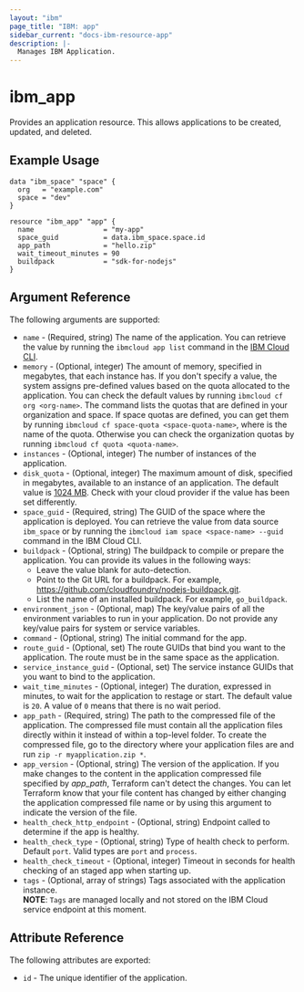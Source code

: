 ```yaml
---
layout: "ibm"
page_title: "IBM: app"
sidebar_current: "docs-ibm-resource-app"
description: |-
  Manages IBM Application.
---
```


# ibm\_app

Provides an application resource. This allows applications to be created, updated, and deleted.

## Example Usage

```hcl
data "ibm_space" "space" {
  org   = "example.com"
  space = "dev"
}

resource "ibm_app" "app" {
  name                 = "my-app"
  space_guid           = data.ibm_space.space.id
  app_path             = "hello.zip"
  wait_timeout_minutes = 90
  buildpack            = "sdk-for-nodejs"
}
```

## Argument Reference

The following arguments are supported:

* `name` - (Required, string) The name of the application. You can retrieve the value by running the `ibmcloud app list` command in the [IBM Cloud CLI](https://cloud.ibm.com/docs/cli?topic=cloud-cli-getting-started).
* `memory` - (Optional, integer) The amount of memory, specified in megabytes, that each instance has. If you don't specify a value, the system assigns pre-defined values based on the quota allocated to the application. You can check the default values by running `ibmcloud cf org <org-name>`. The command lists the quotas that are defined in your organization and space. If space quotas are defined, you can get them by running `ibmcloud cf space-quota <space-quota-name>`, where <quota-name> is the name of the quota. Otherwise you can check the organization quotas by running `ibmcloud cf quota <quota-name>`.
* `instances` - (Optional, integer) The number of instances of the application.
* `disk_quota` - (Optional, integer) The maximum amount of disk, specified in megabytes, available to an instance of an application. The default value is [1024 MB](http://bosh.io/jobs/cloud_controller_ng?source=github.com/cloudfoundry/cf-release&version=234#p=cc.default_app_disk_in_mb). Check with your cloud provider if the value has been set differently.
* `space_guid` - (Required, string) The GUID of the space where the application is deployed. You can retrieve the value from data source `ibm_space` or by running the `ibmcloud iam space <space-name> --guid` command in the IBM Cloud CLI.
* `buildpack` - (Optional, string) The buildpack to compile or prepare the application. You can provide its values in the following ways:
  * Leave the value blank for auto-detection.
  * Point to the Git URL for a buildpack. For example, https://github.com/cloudfoundry/nodejs-buildpack.git.
  * List the name of an installed buildpack. For example, `go_buildpack`.
* `environment_json` - (Optional, map) The key/value pairs of all the environment variables to run in your application. Do not provide any key/value pairs for system or service variables.
* `command` - (Optional, string) The initial command for the app.
* `route_guid` - (Optional, set) The route GUIDs that bind you want to the application. The route must be in the same space as the application.
* `service_instance_guid` - (Optional, set) The service instance GUIDs that you want to bind to the application.
* `wait_time_minutes` - (Optional, integer) The duration, expressed in minutes, to wait for the application to restage or start. The default value is `20`. A value of `0` means that there is no wait period.
* `app_path` - (Required, string) The path to the compressed file of the application. The compressed file must contain all the application files directly within it instead of within a top-level folder. To create the compressed file, go to the directory where your application files are and run `zip -r myapplication.zip *`.
* `app_version`	 - (Optional, string) The version of the application. If you make changes to the content in the application compressed file specified by _app_path_, Terraform can't detect the changes. You can let Terraform know that your file content has changed by either changing the application compressed file name or by using this argument to indicate the version of the file.
* `health_check_http_endpoint` - (Optional, string) Endpoint called to determine if the app is healthy.
* `health_check_type` - (Optional, string) Type of health check to perform. Default `port`. Valid types are `port` and `process`.
* `health_check_timeout` - (Optional, integer) Timeout in seconds for health checking of an staged app when starting up.
* `tags` - (Optional, array of strings) Tags associated with the application instance.  
  **NOTE**: `Tags` are managed locally and not stored on the IBM Cloud service endpoint at this moment.

## Attribute Reference

The following attributes are exported:

* `id` - The unique identifier of the application.
